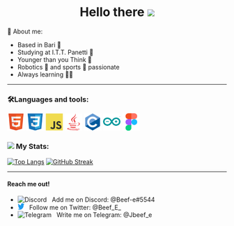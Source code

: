 <h1 align="center">Hello there <img src="https://media.giphy.com/media/hvRJCLFzcasrR4ia7z/giphy.gif" width="30px"/></h1>

:mag_right: About me:
- Based in Bari 📍
- Studying at I.T.T. Panetti 🏫
- Younger than you Think 👶
- Robotics :mechanical_arm: and sports :person_fencing: passionate
- Always learning :man_technologist:

---
### 🛠️Languages and tools:
<div>

<img src="https://github.com/devicons/devicon/blob/master/icons/html5/html5-original.svg" height="40" width="40" alt="HTML" title="HTML"/>
<img src="https://github.com/devicons/devicon/blob/master/icons/css3/css3-original.svg" height="40" width="40" alt="CSS" title="CSS"/>
<img src="https://github.com/devicons/devicon/blob/master/icons/javascript/javascript-original.svg" height="40" width="40" alt="JavaScript" title="JavaScript"/>
<img src="https://github.com/devicons/devicon/blob/master/icons/java/java-plain.svg" title="Java" alt="Java" width="40" height="40"/>
<img src="https://github.com/devicons/devicon/blob/master/icons/c/c-original.svg" title="C" alt="C" width="40" height="40"/>
<img src="https://github.com/devicons/devicon/blob/master/icons/arduino/arduino-original.svg" title="Arduino" alt="Arduino" width="40" height="40"/>
<img src="https://github.com/devicons/devicon/blob/master/icons/figma/figma-original.svg" title="Figma" alt="Figma" width="40" height="40"/>

</div>

### <img src="https://media.giphy.com/media/lT4pm6CAFHJ46yDKQB/giphy.gif" width="40px"/> My Stats:
[![Top Langs](https://github-readme-stats.vercel.app/api/top-langs/?username=beef-e&hide=python&theme=dark&layout=compact&hide_border=true)](https://github.com/anuraghazra/github-readme-stats)
[![GitHub Streak](http://github-readme-streak-stats.herokuapp.com?user=beef-e&theme=tokyonight_duo&hide_border=true&date_format=j%20M%5B%20Y%5D)](https://git.io/streak-stats)

---

#### Reach me out!
- <img src="https://logodownload.org/wp-content/uploads/2017/11/discord-logo-1-1.png" title="Discord" alt="Discord" width="15" height="15"/> &nbsp; Add me on Discord: @Beef-e#5544
- <img src="https://github.com/devicons/devicon/blob/master/icons/twitter/twitter-original.svg" title="Twitter" alt="Twitter" width="15" height="15"/> &nbsp; Follow me on Twitter: @Beef_E_
- <img src="https://upload.wikimedia.org/wikipedia/commons/thumb/8/83/Telegram_2019_Logo.svg/1200px-Telegram_2019_Logo.svg.png" title="Telegram" alt="Telegram" width="15" height="15"/> &nbsp; Write me on Telegram: @Jbeef_e

<!--
**beef-e/beef-e** is a ✨ _special_ ✨ repository because its `README.md` (this file) appears on your GitHub profile.

Here are some ideas to get you started:

- 🔭 I’m currently working on ...
- 🌱 I’m currently learning ...
- 👯 I’m looking to collaborate on ...
- 🤔 I’m looking for help with ...
- 💬 Ask me about ...
- 📫 How to reach me: ...
- 😄 Pronouns: ...
- ⚡ Fun fact: ...
-->
